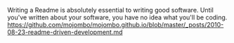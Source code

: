 Writing a Readme is absolutely essential to writing good software. Until you've written about your software, you have no idea what you'll be coding.
https://github.com/mojombo/mojombo.github.io/blob/master/_posts/2010-08-23-readme-driven-development.md
